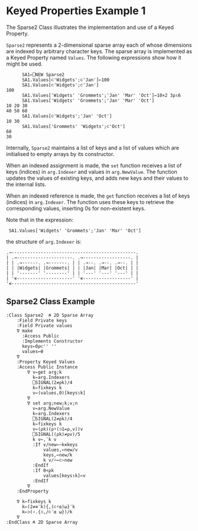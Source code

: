 # Keyed Properties Example 1

The Sparse2 Class illustrates the implementation and use of a Keyed Property.

`Sparse2` represents a 2-dimensional sparse array each of whose dimensions are indexed by arbitrary character keys. The sparse array is implemented as a Keyed Property named `Values`. The following expressions show how it might be used.
```apl
      SA1←⎕NEW Sparse2
      SA1.Values[⊂'Widgets';⊂'Jan']←100
      SA1.Values[⊂'Widgets';⊂'Jan']
100
      SA1.Values['Widgets' 'Grommets';'Jan' 'Mar' 'Oct']←10×2 3⍴⍳6
      SA1.Values['Widgets' 'Grommets';'Jan' 'Mar' 'Oct']
10 20 30
40 50 60
      SA1.Values[⊂'Widgets';'Jan' 'Oct']
10 30
      SA1.Values['Grommets' 'Widgets';⊂'Oct']
60
30
```

Internally, `Sparse2` maintains a list of keys and a list of values which are initialised to empty arrays by its constructor.

When an indexed assignment is made, the `set` function receives a list of keys (indices) in `arg.Indexer` and values in `arg.NewValue`. The function updates the values of existing keys, and adds new keys and their values to the internal lists.

When an indexed reference is made, the `get` function receives a list of keys (indices) in `arg.Indexer`. The function uses these keys to retrieve the corresponding values, inserting 0s for non-existent keys.

Note that in the expression:
```apl
 SA1.Values['Widgets' 'Grommets';'Jan' 'Mar' 'Oct']
```

the structure of `arg.Indexer` is:
```apl
.→-----------------------------------------------.
| .→---------------------. .→------------------. |
| | .→------. .→-------. | | .→--. .→--. .→--. | |
| | |Widgets| |Grommets| | | |Jan| |Mar| |Oct| | |
| | '-------' '--------' | | '---' '---' '---' | |
| '∊---------------------' '∊------------------' |
'∊-----------------------------------------------'
```

## Sparse2 Class Example

```apl
:Class Sparse2  ⍝ 2D Sparse Array
    :Field Private keys
    :Field Private values
    ∇ make
      :Access Public
      :Implements Constructor
      keys←0⍴⊂'' ''
      values←⍬
    ∇
    :Property Keyed Values
    :Access Public Instance
        ∇ v←get arg;k
          k←arg.Indexers
          ⎕SIGNAL(2≠⍴k)/4
          k←fixkeys k
          v←(values,0)[keys⍳k]
        ∇
        ∇ set arg;new;k;v;n
          v←arg.NewValue
          k←arg.Indexers
          ⎕SIGNAL(2≠⍴k)/4
          k←fixkeys k
          v←(⍴k)(⍴⍣(⊃1=⍴,v))v
          ⎕SIGNAL((⍴k)≠⍴v)/5
          k v←,¨k v
          :If ∨/new←~k∊keys
              values,←new/v
              keys,←new/k
              k v/⍨←⊂~new
          :EndIf
          :If 0<⍴k
              values[keys⍳k]←v
          :EndIf
        ∇
    :EndProperty
    
    ∇ k←fixkeys k
      k←(2≠≡¨k){,(⊂⍣⍺)⍵}¨k
      k←⊃(∘.{⊃,/⊂¨⍺ ⍵})/k
    ∇
:EndClass ⍝ 2D Sparse Array
```
